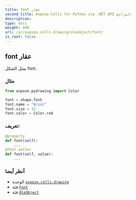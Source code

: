 ```yaml
---
title: font عقار
second_title: Aspose.Cells for Python via .NET API المراجع
description:
type: docs
weight: 440
url: /ar/aspose.cells.drawing/oleobject/font/
is_root: false
---
```

##  font عقار

يمثل الشكل font.

###  مثال

```python
from aspose.pydrawing import Color

font = shape.font
font.name = "Arial"
font.size = 12
font.color = Color.red

```
###  تعريف:
```python
@property
def font(self):
    ...
@font.setter
def font(self, value):
    ...
```

###  أنظر أيضا
* الوحدة [`aspose.cells.drawing`](../../)
* فئة [`Font`](/cells/python-net/ar/aspose.cells/font)
* فئة [`OleObject`](/cells/python-net/ar/aspose.cells.drawing/oleobject)
